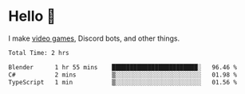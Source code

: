 <div align="left">
  <h1>Hello 👋</h1>

  <p>I make <a href="https://devbeef.com">video games</a>, Discord bots, and other things.</p>
</div>

<!--START_SECTION:waka-->

```txt
Total Time: 2 hrs

Blender      1 hr 55 mins    ████████████████████████░   96.46 %
C#           2 mins          ▒░░░░░░░░░░░░░░░░░░░░░░░░   01.98 %
TypeScript   1 min           ▒░░░░░░░░░░░░░░░░░░░░░░░░   01.56 %
```

<!--END_SECTION:waka-->
